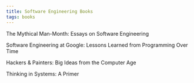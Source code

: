 ```yaml
---
title: Software Engineering Books
tags: books
---
```


The Mythical Man-Month: Essays on Software Engineering

Software Engineering at Google: Lessons Learned from Programming Over Time

Hackers & Painters: Big Ideas from the Computer Age

Thinking in Systems: A Primer
